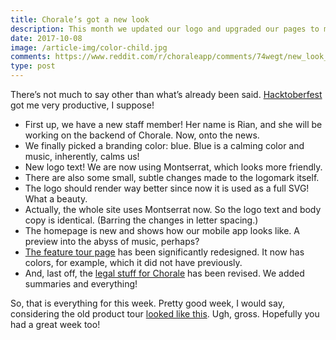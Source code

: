 ```yaml
---
title: Chorale’s got a new look
description: This month we updated our logo and upgraded our pages to make them look better. Or just acceptable, really. Plus, the legal agreement has been updated and we have a new contributor.
date: 2017-10-08
image: /article-img/color-child.jpg
comments: https://www.reddit.com/r/choraleapp/comments/74wegt/new_look_for_chorale_megathread/
type: post
---
```


There’s not much to say other than what’s already been said. [Hacktoberfest](https://hacktoberfest.digitalocean.com/) got me very productive, I suppose!

+ First up, we have a new staff member! Her name is Rian, and she will be working on the backend of Chorale. Now, onto the news.
+ We finally picked a branding color: blue. Blue is a calming color and music, inherently, calms us!
+ New logo text! We are now using Montserrat, which looks more friendly.
+ There are also some small, subtle changes made to the logomark itself.
+ The logo should render way better since now it is used as a full SVG! What a beauty.
+ Actually, the whole site uses Montserrat now. So the logo text and body copy is identical. (Barring the changes in letter spacing.)
+ The homepage is new and shows how our mobile app looks like. A preview into the abyss of music, perhaps?
+ [The feature tour page](/tour) has been significantly redesigned. It now has colors, for example, which it did not have previously.
+ And, last off, the [legal stuff for Chorale](/legal) has been revised. We added summaries and everything!

So, that is everything for this week. Pretty good week, I would say, considering the old product tour [looked like this](https://cdn.discordapp.com/attachments/327137669953880065/366219702868901888/FireShot_Capture_25_-_Feature_Tour_I_Chorale_Music_-_https___www.choraleapp.com_tour.png). Ugh, gross. Hopefully you had a great week too!
